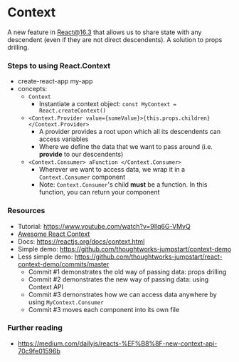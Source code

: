 # Context

A new feature in React@16.3 that allows us to share state with any descendent (even if they are not direct descendents). A solution to props drilling. 

### Steps to using React.Context
- create-react-app my-app
- concepts:
  - `Context`
    - Instantiate a context object: `const MyContext = React.createContext()`
  - `<Context.Provider value={someValue}>{this.props.children}</Context.Provider>` 
    - A provider provides a root upon which all its descendents can access variables 
    - Where we define the data that we want to pass around (i.e. **provide** to our descendents)
  - `<Context.Consumer> aFunction </Context.Consumer>` 
    - Wherever we want to access data, we wrap it in a `Context.Consumer` component
    - Note: `Context.Consumer`'s child **must** be a function. In this function, you can return your component

### Resources
- Tutorial: https://www.youtube.com/watch?v=9Ilq6G-VMyQ
- [Awesome React Context](https://github.com/diegohaz/awesome-react-context)
- Docs: https://reactjs.org/docs/context.html
- Simple demo: https://github.com/thoughtworks-jumpstart/context-demo
- Less simple demo: https://github.com/thoughtworks-jumpstart/react-context-demo/commits/master
  - Commit #1 demonstrates the old way of passing data: props drilling
  - Commit #2 demonstrates the new way of passing data: using Context API
  - Commit #3 demonstrates how we can access data anywhere by using `MyContext.Consumer`
  - Commit #3 moves each component into its own file


### Further reading
- https://medium.com/dailyjs/reacts-%EF%B8%8F-new-context-api-70c9fe01596b